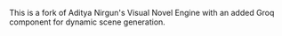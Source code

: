 This is a fork of Aditya Nirgun's Visual Novel Engine with an added Groq component for dynamic scene generation.
